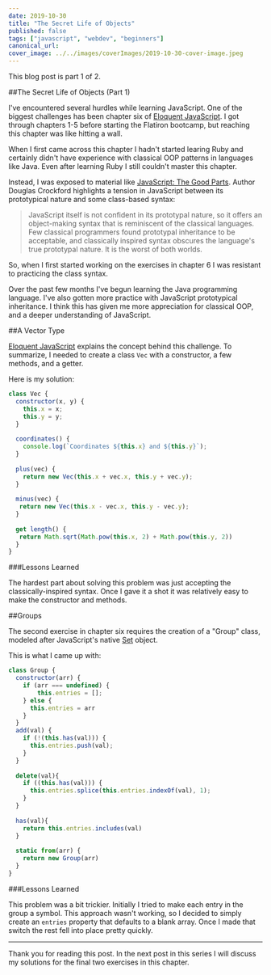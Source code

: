 ```yaml
---
date: 2019-10-30
title: "The Secret Life of Objects"
published: false
tags: ["javascript", "webdev", "beginners"]
canonical_url:
cover_image: ../../images/coverImages/2019-10-30-cover-image.jpeg
---
```


This blog post is part 1 of 2. 

##The Secret Life of Objects (Part 1)

I've encountered several hurdles while learning JavaScript. One of the biggest
challenges has been chapter six of <a href=https://eloquentjavascript.net/06_object.html>Eloquent JavaScript</a>. I got through chapters 1-5 before starting the Flatiron bootcamp, but reaching this chapter was like hitting a wall.

When I first came across this chapter I hadn't started learing Ruby and certainly didn't have experience with classical OOP patterns in languages like Java. Even after learning Ruby I still couldn't master this chapter. 

Instead, I was exposed to material like <a href=http://shop.oreilly.com/product/9780596517748.do>JavaScript: The Good Parts</a>. Author Douglas Crockford highlights a tension in JavaScript between its prototypical nature and some class-based syntax: 

>JavaScript itself is not confident in its prototypal
nature, so it offers an object-making syntax that is reminiscent of the classical languages. Few classical
programmers found prototypal inheritance to be acceptable, and classically inspired syntax obscures the
language's true prototypal nature. It is the worst of both worlds.

So, when I first started working on the exercises in chapter 6 I was resistant to practicing the class syntax.

Over the past few months I've begun learning the Java programming language. I've also gotten more practice with JavaScript prototypical inheritance. I think this has given me more appreciation for classical OOP, and a deeper understanding of JavaScript.

##A Vector Type

<a href=https://eloquentjavascript.net/06_object.html>Eloquent JavaScript</a> explains the concept behind this challenge. To summarize, I needed to create a class <code>Vec</code> with a constructor, a few methods, and a getter.

Here is my solution:

```javascript
class Vec {
  constructor(x, y) {
    this.x = x;
    this.y = y;
  }
  
  coordinates() {
    console.log(`Coordinates ${this.x} and ${this.y}`);
  }
  
  plus(vec) {
  	return new Vec(this.x + vec.x, this.y + vec.y);
  }
  
  minus(vec) {
   return new Vec(this.x - vec.x, this.y - vec.y);
  }
  
  get length() {
   return Math.sqrt(Math.pow(this.x, 2) + Math.pow(this.y, 2))
  }
}
```

###Lessons Learned

The hardest part about solving this problem was just accepting the classically-inspired syntax. Once I gave it a shot it was relatively easy to make the constructor and methods. 

##Groups

The second exercise in chapter six requires the creation of a "Group" class, modeled after JavaScript's native <a href=https://developer.mozilla.org/en-US/docs/Web/JavaScript/Reference/Global_Objects/Set>Set</a> object.

This is what I came up with:

```javascript
class Group {
  constructor(arr) {
    if (arr === undefined) {
	  	this.entries = [];
    } else {
      this.entries = arr
    }
  }
  add(val) {
	if (!(this.has(val))) {
      this.entries.push(val);
    }
  }
  
  delete(val){
    if ((this.has(val))) {
      this.entries.splice(this.entries.indexOf(val), 1);
    }
  }
  
  has(val){
    return this.entries.includes(val)
  }
  
  static from(arr) {
    return new Group(arr)
  }
}
```

###Lessons Learned

This problem was a bit trickier. Initially I tried to make each entry in the group a symbol. This approach wasn't working, so I decided to simply create an <code>entries</code> property that defaults to a blank array. Once I made that switch the rest fell into place pretty quickly. 

<hr>

Thank you for reading this post. In the next post in this series I will discuss my solutions for the final two exercises in this chapter.